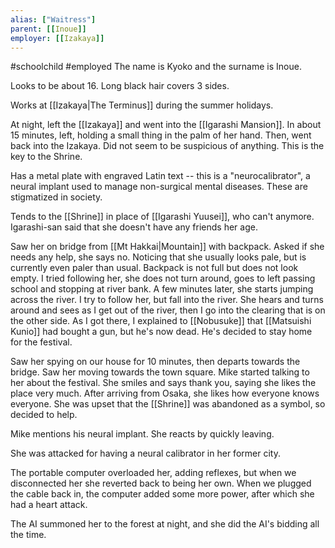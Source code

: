 ```yaml
---
alias: ["Waitress"]
parent: [[Inoue]]
employer: [[Izakaya]]
---
```

#schoolchild #employed 
The name is Kyoko and the surname is Inoue.


Looks to be about 16. Long black hair covers 3 sides.

Works at [[Izakaya|The Terminus]] during the summer holidays.

At night, left the [[Izakaya]] and went into the [[Igarashi Mansion]]. In about 15 minutes, left, holding a small thing in the palm of her hand. Then, went back into the Izakaya. Did not seem to be suspicious of anything. This is the key to the Shrine.

Has a metal plate with engraved Latin text -- this is a "neurocalibrator", a neural implant used to manage non-surgical mental diseases. These are stigmatized in society.

Tends to the [[Shrine]] in place of [[Igarashi Yuusei]], who can't anymore.
Igarashi-san said that she doesn't have any friends her age.

Saw her on bridge from [[Mt Hakkai|Mountain]] with backpack. Asked if she needs any help, she says no. Noticing that she usually looks pale, but is currently even paler than usual. Backpack is not full but does not look empty. I tried following her, she does not turn around, goes to left passing school and stopping at river bank. A few minutes later, she starts jumping across the river. I try to follow her, but fall into the river. She hears and turns around and sees as I get out of the river, then I go into the clearing that is on the other side.
As I got there, I explained to [[Nobusuke]] that [[Matsuishi Kunio]] had bought a gun, but he's now dead. He's decided to stay home for the festival.

Saw her spying on our house for 10 minutes, then departs towards the bridge. Saw her moving towards the town square. Mike started talking to her about the festival. She smiles and says thank you, saying she likes the place very much. After arriving from Osaka, she likes how everyone knows everyone. She was upset that the [[Shrine]] was abandoned as a symbol, so decided to help.

Mike mentions his neural implant. She reacts by quickly leaving.

She was attacked for having a neural calibrator in her former city.

The portable computer overloaded her, adding reflexes, but when we disconnected her she reverted back to being her own. When we plugged the cable back in, the computer added some more power, after which she had a heart attack.

The AI summoned her to the forest at night, and she did the AI's bidding all the time.